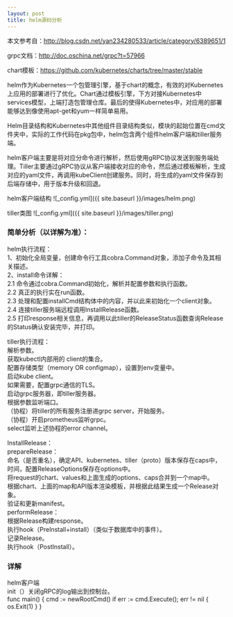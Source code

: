 ```yaml
---
layout: post
title: helm源码分析
---
```




本文参考自：<a href="http://blog.csdn.net/yan234280533/article/category/6389651/1">http://blog.csdn.net/yan234280533/article/category/6389651/1</a>

grpc文档：<a href="http://doc.oschina.net/grpc?t=57966">http://doc.oschina.net/grpc?t=57966</a>

chart模板：<a href="https://github.com/kubernetes/charts/tree/master/stable">https://github.com/kubernetes/charts/tree/master/stable</a>

helm作为Kubernetes一个包管理引擎，基于chart的概念，有效的对Kubernetes上应用的部署进行了优化。Chart通过模板引擎，下方对接Kubernetes中services模型，上端打造包管理仓库。最后的使得Kubernetes中，对应用的部署能够达到像使用apt-get和yum一样简单易用。

 Helm目录结构和Kubernetes中其他组件目录结构类似，模块的起始位置在cmd文件夹中，实际的工作代码在pkg包中，helm包含两个组件helm客户端和tiller服务端。

helm客户端主要是将对应分命令进行解析，然后使用gRPC协议发送到服务端处理。Tiller主要通过gRPC协议从客户端接收对应的命令，然后通过模板解析，生成对应的yaml文件，再调用kubeClient创建服务。同时，将生成的yaml文件保存到后端存储中，用于版本升级和回退。

helm客户端结构
![_config.yml]({{ site.baseurl }}/images/helm.png)

tiller类图
![_config.yml]({{ site.baseurl }}/images/tiller.png)

### 简单分析（以详解为准）：

helm执行流程：</br>
1、初始化全局变量，创建命令行工具cobra.Command对象，添加子命令及其相关描述。</br>
2、install命令详解：</br>
2.1 命令通过cobra.Command初始化，解析并配置参数和执行函数。 </br>
2.2 真正的执行实在run函数。 </br>
2.3 处理和配置installCmd结构体中的内容，并以此来初始化一个client对象。</br>
2.4 连接tiller服务端远程调用InstallRelease函数。</br>
2.5 打印response相关信息，再调用以此tiller的ReleaseStatus函数查询Release的Status确认安装完毕，并打印。</br>

tiller执行流程：</br>
   解析参数。</br>
   获取kubectl内部用的 client的集合。</br>
   配置存储类型（memory OR configmap），设置到env变量中。</br>
   启动kube client。</br>
   如果需要，配置grpc通信的TLS。</br>
   启动grpc服务器，即tiller服务器。</br>
   根据参数监听端口。</br>
   （协程）将tiller的所有服务注册进grpc server，开始服务。</br>
   （协程）开启prometheus监听grpc。</br>
   select监听上述协程的error channel。</br>

InstallRelease：</br>
  prepareRelease：</br>
   命名（是否重名），确定API、kubernetes、tiller（proto）版本保存在caps中，时间，配置ReleaseOptions保存在options中。</br>
   将request的chart、values和上面生成的options、caps合并到一个map中。</br>
   根据chart、上面的map和API版本渲染模板，并根据此结果生成一个Release对象。</br>
   验证和更新manifest。</br>
  performRelease：</br>
   根据Release构建response。</br>
   执行hook（PreInstall+install）（类似于数据库中的事件）。</br>
   记录Release。</br>
   执行hook（PostInstall）。</br>

### 详解

helm客户端</br>
init（）关闭gRPC的log输出到控制台。</br>
    func main() {
       cmd := newRootCmd()
       if err := cmd.Execute(); err != nil {
          os.Exit(1)
       }
    }
